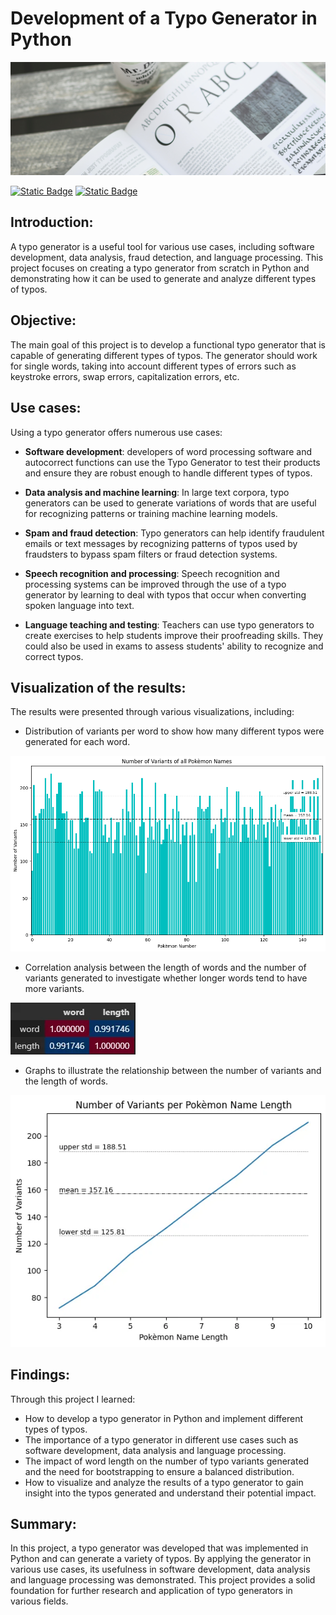# Development of a Typo Generator in Python

![Text](/assets/typo_generator/pictures/pexels-kaboompics-com-6061.jpg)<br>

[![Static Badge](https://img.shields.io/badge/Medium-View_on_Medium-%23000000?logo=Medium)](https://medium.com/@georg.vetter.privat/how-to-build-a-typo-generator-from-scratch-in-python-ace485aac18b) [![Static Badge](https://img.shields.io/badge/GitHub-View_on_GitHub-%23181717?logo=GitHub)](https://github.com/GeorgVetterGit/typo_generator)

## Introduction:
A typo generator is a useful tool for various use cases, including software development, data analysis, fraud detection, and language processing. This project focuses on creating a typo generator from scratch in Python and demonstrating how it can be used to generate and analyze different types of typos.

## Objective:
The main goal of this project is to develop a functional typo generator that is capable of generating different types of typos. The generator should work for single words, taking into account different types of errors such as keystroke errors, swap errors, capitalization errors, etc.

## Use cases:
Using a typo generator offers numerous use cases:

+ __Software development__: developers of word processing software and autocorrect functions can use the Typo Generator to test their products and ensure they are robust enough to handle different types of typos.

+ __Data analysis and machine learning__: In large text corpora, typo generators can be used to generate variations of words that are useful for recognizing patterns or training machine learning models.

+ __Spam and fraud detection__: Typo generators can help identify fraudulent emails or text messages by recognizing patterns of typos used by fraudsters to bypass spam filters or fraud detection systems.

+ __Speech recognition and processing__: Speech recognition and processing systems can be improved through the use of a typo generator by learning to deal with typos that occur when converting spoken language into text.

+ __Language teaching and testing__: Teachers can use typo generators to create exercises to help students improve their proofreading skills. They could also be used in exams to assess students' ability to recognize and correct typos.


## Visualization of the results:
The results were presented through various visualizations, including:
+ Distribution of variants per word to show how many different typos were generated for each word.<br>

![Text](/assets/typo_generator/pictures/typo_generator.png)<br>
+ Correlation analysis between the length of words and the number of variants generated to investigate whether longer words tend to have more variants.<br>

![Text](/assets/typo_generator/pictures/corr.webp)<br>
+ Graphs to illustrate the relationship between the number of variants and the length of words.<br>

![Text](/assets/typo_generator/pictures/tp.webp)<br>

## Findings:
Through this project I learned:
+ How to develop a typo generator in Python and implement different types of typos.
+ The importance of a typo generator in different use cases such as software development, data analysis and language processing.
+ The impact of word length on the number of typo variants generated and the need for bootstrapping to ensure a balanced distribution.
+ How to visualize and analyze the results of a typo generator to gain insight into the typos generated and understand their potential impact.

## Summary:
In this project, a typo generator was developed that was implemented in Python and can generate a variety of typos. By applying the generator in various use cases, its usefulness in software development, data analysis and language processing was demonstrated. This project provides a solid foundation for further research and application of typo generators in various fields.
